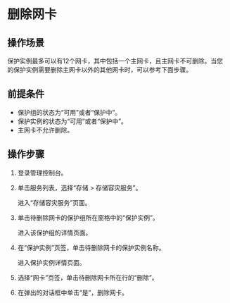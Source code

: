 # 删除网卡<a name="ZH-CN_TOPIC_0110273590"></a>

## 操作场景<a name="section29001518165019"></a>

保护实例最多可以有12个网卡，其中包括一个主网卡，且主网卡不可删除。当您的保护实例需要删除主网卡以外的其他网卡时，可以参考下面步骤。

## 前提条件<a name="section149031918165016"></a>

-   保护组的状态为“可用”或者“保护中”。
-   保护实例的状态为“可用”或者“保护中”。
-   主网卡不允许删除。

## 操作步骤<a name="section96871927125019"></a>

1.  登录管理控制台。
2.  单击服务列表，选择“存储 \> 存储容灾服务”。

    进入“存储容灾服务”页面。

3.  单击待删除网卡的保护组所在窗格中的“保护实例”。

    进入该保护组的详情页面。

4.  在“保护实例”页签，单击待删除网卡的保护实例名称。

    进入保护实例详情页面。

5.  选择“网卡”页签，单击待删除网卡所在行的“删除”。
6.  在弹出的对话框中单击“是”，删除网卡。

